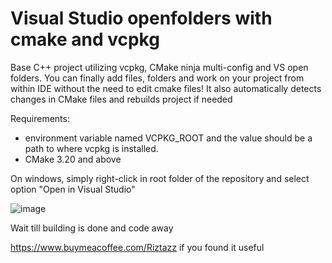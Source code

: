 # Visual Studio openfolders with cmake and vcpkg

Base C++ project utilizing vcpkg, CMake ninja multi-config and VS open folders.
You can finally add files, folders and work on your project from within IDE without the need to edit cmake files!
It also automatically detects changes in CMake files and rebuilds project if needed

Requirements:
- environment variable named VCPKG_ROOT and the value should be a path to where vcpkg is installed.
- CMake 3.20 and above

On windows, simply right-click in root folder of the repository and select option "Open in Visual Studio"

![image](https://user-images.githubusercontent.com/16348711/182658136-1b918d5b-2d47-4a8a-8b07-431b2d32849f.png)

Wait till building is done and code away
























https://www.buymeacoffee.com/Riztazz if you found it useful

